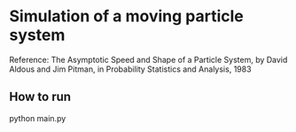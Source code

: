 # Simulation of a moving particle system

Reference: The Asymptotic Speed and Shape of a Particle System, by David Aldous and Jim Pitman, in Probability Statistics and Analysis, 1983

## How to run
python main.py
